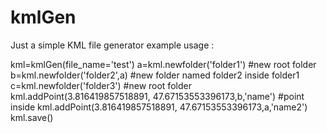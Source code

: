 # kmlGen
Just a simple KML file generator 
example usage :

kml=kmlGen(file_name='test')
a=kml.newfolder('folder1') #new root folder
b=kml.newfolder('folder2',a) #new folder named folder2 inside folder1
c=kml.newfolder('folder3') #new root folder
kml.addPoint(3.816419857518891, 47.67153553396173,b,'name') #point inside 
kml.addPoint(3.816419857518891, 47.67153553396173,a,'name2')
kml.save()

